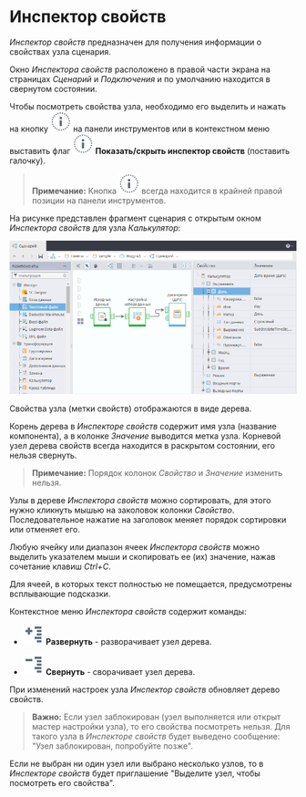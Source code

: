 # Инспектор свойств
*Инспектор свойств* предназначен для получения информации о свойствах узла сценария.

Окно *Инспектора свойств* расположено в правой части экрана на страницах *Сценарий* и *Подключения* и по умолчанию находится в свернутом состоянии.

Чтобы посмотреть свойства узла, необходимо его выделить и нажать на кнопку ![Показать/скрыть инспектор свойств](../images/icons/toolbar-controls/info_default.svg) на панели инструментов или в контекстном меню выставить флаг ![](../images/icons/toolbar-controls/info_default.svg) **Показать/скрыть инспектор свойств** (поставить галочку).

> **Примечание:** Кнопка  ![Показать/скрыть инспектор свойств](../images/icons/toolbar-controls/info_default.svg) всегда находится в крайней правой позиции на панели инструментов.

На рисунке представлен фрагмент сценария с открытым окном *Инспектора свойств* для узла *Калькулятор*:

![Инспектор свойств](./scenario-property-inspector.png)

Свойства узла (метки свойств) отображаются в виде дерева.

Корень дерева в *Инспекторе свойств* содержит имя узла (название компонента), а в колонке *Значение* выводится метка узла. Корневой узел дерева свойств всегда находится в раскрытом состоянии, его нельзя свернуть.

> **Примечание:** Порядок колонок *Свойство* и *Значение* изменить нельзя.

Узлы в дереве *Инспектора свойств* можно сортировать, для этого нужно кликнуть мышью на заколовок колонки *Свойство*. Последовательное нажатие на заголовок меняет порядок сортировки или отменяет его.

Любую ячейку или диапазон ячеек *Инспектора свойств* можно выделить указателем мыши и скопировать ее (их) значение, нажав сочетание клавиш *Ctrl+C*.

Для ячеей, в которых текст полностью не помещается, предусмотрены всплывающие подсказки.

Контекстное меню *Инспектора свойств* содержит команды:

* ![](../images/icons/toolbar-controls/open-all_default.svg) **Развернуть** - разворачивает узел дерева.

* ![](../images/icons/toolbar-controls/collapce-all_default.svg) **Свернуть** - сворачивает узел дерева.

При изменений настроек узла *Инспектор свойств* обновляет дерево свойств.

> **Важно:** Если узел заблокирован (узел выполняется или открыт мастер настройки узла), то его свойства посмотреть нельзя. Для такого узла в *Инспекторе свойств* будет выведено сообщение: "Узел заблокирован, попробуйте позже".

Если не выбран ни один узел или выбрано несколько узлов, то в *Инспекторе свойств* будет приглашение "Выделите узел, чтобы посмотреть его свойства".



 
